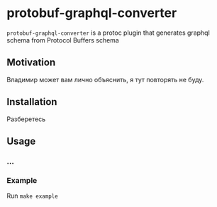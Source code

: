 # protobuf-graphql-converter

`protobuf-graphql-converter` is a protoc plugin that generates graphql schema from Protocol Buffers schema

## Motivation

Владимир может вам лично объяснить, я тут повторять не буду.

## Installation

Разберетесь

## Usage

### ...


### Example

Run `make example`

